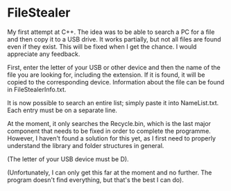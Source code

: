 # FileStealer
My first attempt at C++.
The idea was to be able to search a PC for a file and then copy it to a USB drive. It works partially, but not all files are found even if they exist. This will be fixed when I get the chance. I would appreciate any feedback. 

First, enter the letter of your USB or other device and then the name of the file you are looking for, including the extension. If it is found, it will be copied to the corresponding device. Information about the file can be found in FileStealerInfo.txt.

It is now possible to search an entire list; simply paste it into NameList.txt. Each entry must be on a separate line.

At the moment, it only searches the Recycle.bin, which is the last major component that needs to be fixed in order to complete the programme. 
However, I haven't found a solution for this yet, as I first need to properly understand the library and folder structures in general.

(The letter of your USB device must be D).

(Unfortunately, I can only get this far at the moment and no further. The program doesn't find everything, but that's the best I can do).
